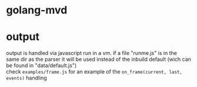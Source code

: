 # golang-mvd  

# output  
output is handled via javascript run in a vm. if a file "runme.js" is in the same dir as the parser it will be used instead of the inbuild default (wich can be found in "data/default.js")  
check ```examples/frame.js``` for an example of the ```on_frame(current, last, events)``` handling


